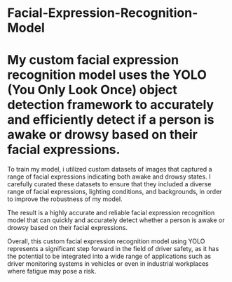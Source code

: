 # Facial-Expression-Recognition-Model
# My custom facial expression recognition model uses the YOLO (You Only Look Once) object detection framework to accurately and efficiently detect if a person is awake or drowsy based on their facial expressions.

To train my model, i utilized custom datasets of images that captured a range of facial expressions indicating both awake and drowsy states. I carefully curated these datasets to ensure that they included a diverse range of facial expressions, lighting conditions, and backgrounds, in order to improve the robustness of my model.

The result is a highly accurate and reliable facial expression recognition model that can quickly and accurately detect whether a person is awake or drowsy based on their facial expressions.

Overall, this custom facial expression recognition model using YOLO represents a significant step forward in the field of driver safety, as it has the potential to be integrated into a wide range of applications such as driver monitoring systems in vehicles or even in industrial workplaces where fatigue may pose a risk.
